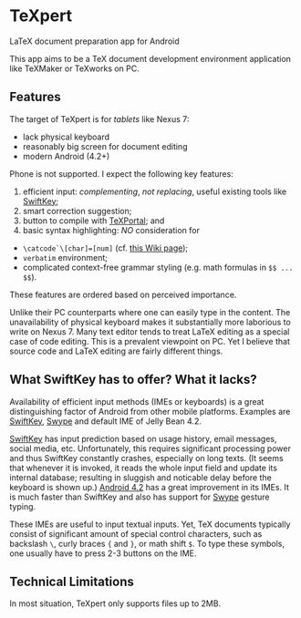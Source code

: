 TeXpert
=======

LaTeX document preparation app for Android

This app aims to be a TeX document development environment application like 
TeXMaker or TeXworks on PC.

Features
--------

The target of TeXpert is for _tablets_ like Nexus 7:

 * lack physical keyboard
 * reasonably big screen for document editing
 * modern Android (4.2+)
 
Phone is not supported. I expect the following key features:

1. efficient input: _complementing_, *not replacing*, useful existing tools like [SwiftKey][1];
1. smart correction suggestion;
1. button to compile with [TeXPortal][4]; and
1. basic syntax highlighting: *NO* consideration for 
 * ``\catcode`\[char]=[num]`` (cf. [this Wiki page][5]);
 * `verbatim` environment;
 * complicated context-free grammar styling (e.g. math formulas in `$$ ... $$`).
 
These features are ordered based on perceived importance.

Unlike their PC counterparts where one can easily type in the content.
The unavailability of physical keyboard makes it substantially more 
laborious to write on Nexus 7. Many text editor tends to treat LaTeX editing 
as a special case of code editing. This is a prevalent viewpoint on PC. 
Yet I believe that source code and LaTeX editing are fairly different things.

What SwiftKey has to offer? What it lacks?
------------------------------------------

Availability of efficient input methods (IMEs or keyboards) is a great
distinguishing factor of Android from other mobile platforms. Examples are 
[SwiftKey][1], [Swype][2] and default IME of Jelly Bean 4.2.

[SwiftKey][1] has input prediction based on usage history, email messages, 
social media, etc. Unfortunately, this requires significant processing power 
and thus SwiftKey constantly crashes, especially on long texts. (It seems that 
whenever it is invoked, it reads the whole input field and update its 
internal database; resulting in sluggish and noticable delay before the  
keyboard is shown up.) [Android 4.2][3] has a great improvement in its IMEs. 
It is much faster than SwiftKey and also has support for [Swype][2] gesture 
typing.

These IMEs are useful to input textual inputs. Yet, TeX documents typically
consist of significant amount of special control characters, such as backslash
`\`, curly braces `{` and `}`, or math shift `$`. To type these symbols, one 
usually have to press 2-3 buttons on the IME.

Technical Limitations
---------------------

In most situation, TeXpert only supports files up to 2MB.

[1]: http://www.swiftkey.net/
[2]: http://www.swype.com/
[3]: http://www.android.com/whatsnew/
[4]: https://play.google.com/store/apps/details?id=lah.texportal
[5]: http://en.wikibooks.org/wiki/TeX/catcode